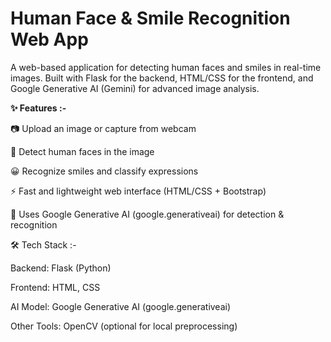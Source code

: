 # Human Face & Smile Recognition Web App

A web-based application for detecting human faces and smiles in real-time images.
Built with Flask for the backend, HTML/CSS for the frontend, and Google Generative AI (Gemini) for advanced image analysis.

**✨ Features :-**

📷 Upload an image or capture from webcam

👤 Detect human faces in the image

😀 Recognize smiles and classify expressions

⚡ Fast and lightweight web interface (HTML/CSS + Bootstrap)

🔗 Uses Google Generative AI (google.generativeai) for detection & recognition

🛠️ Tech Stack :-

Backend: Flask (Python)

Frontend: HTML, CSS 

AI Model: Google Generative AI (google.generativeai)

Other Tools: OpenCV (optional for local preprocessing)

